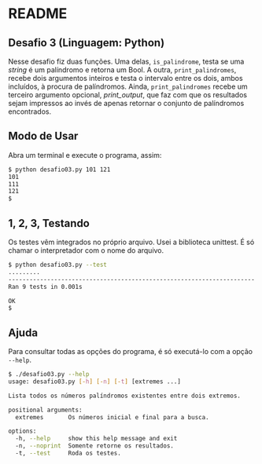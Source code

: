 # README

## Desafio 3 (Linguagem: Python)

Nesse desafio fiz duas funções. Uma delas, `is_palindrome`, testa se uma _string_ é um palíndromo e retorna um Bool. A outra, `print_palindromes`, recebe dois argumentos inteiros e testa o intervalo entre os dois, ambos incluídos, à procura de palíndromos. Ainda, `print_palindromes` recebe um terceiro argumento opcional, _print_output_, que faz com que os resultados sejam impressos ao invés de apenas retornar o conjunto de palíndromos encontrados.

## Modo de Usar

Abra um terminal e execute o programa, assim:

```bash
$ python desafio03.py 101 121
101
111
121
$
```

## 1, 2, 3, Testando

Os testes vêm integrados no próprio arquivo. Usei a biblioteca unittest. É só chamar o interpretador com o nome do arquivo.

```bash
$ python desafio03.py --test
.........
----------------------------------------------------------------------
Ran 9 tests in 0.001s

OK
$
```

## Ajuda

Para consultar todas as opções do programa, é só executá-lo com a opção `--help`.

```bash
$ ./desafio03.py --help
usage: desafio03.py [-h] [-n] [-t] [extremes ...]

Lista todos os números palíndromos existentes entre dois extremos.

positional arguments:
  extremes       Os números inicial e final para a busca.

options:
  -h, --help     show this help message and exit
  -n, --noprint  Somente retorne os resultados.
  -t, --test     Roda os testes.
```
